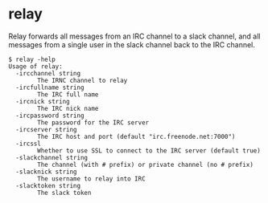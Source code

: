 # relay
Relay forwards all messages from an IRC channel to a slack channel,
and all messages from a single user in the slack channel back to the IRC channel.

```
$ relay -help
Usage of relay:
  -ircchannel string
        The IRNC channel to relay
  -ircfullname string
        The IRC full name
  -ircnick string
        The IRC nick name
  -ircpassword string
        The password for the IRC server
  -ircserver string
        The IRC host and port (default "irc.freenode.net:7000")
  -ircssl
        Whether to use SSL to connect to the IRC server (default true)
  -slackchannel string
        The channel (with # prefix) or private channel (no # prefix)
  -slacknick string
        The username to relay into IRC
  -slacktoken string
        The slack token
```

